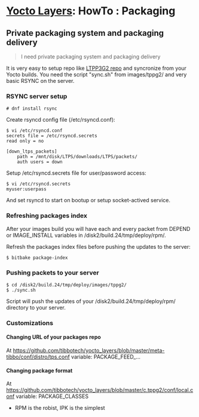 # [Yocto Layers](/plus1_layers): HowTo : Packaging

## Private packaging system and packaging delivery

> I need private packaging system and packaging delivery

It is very easy to setup repo like [LTPP3G2 repo](https://tibbo.com/downloads/LTPS/repo/)
and syncronize from your Yocto builds.
You need the script "sync.sh" from images/tppg2/ and very basic RSYNC on the 
server.

### RSYNC server setup
```
# dnf install rsync
```
Create rsyncd config file (/etc/rsyncd.conf):
```
$ vi /etc/rsyncd.conf 
secrets file = /etc/rsyncd.secrets
read only = no

[down_ltps_packets]
    path = /mnt/disk/LTPS/downloads/LTPS/packets/
    auth users = down
```
Setup /etc/rsyncd.secrets file for user/password access:
```
$ vi /etc/rsyncd.secrets
myuser:userpass
```
And set rsyncd to start on bootup or setup socket-actived service.

### Refreshing packages index
After your images build you will have each and every packet from DEPEND or 
IMAGE_INSTALL variables in /disk2/build.24/tmp/deploy/rpm/.

Refresh the packages index files before pushing the updates to the server:
```
$ bitbake package-index
```

### Pushing packets to your server
```
$ cd /disk2/build.24/tmp/deploy/images/tppg2/
$ ./sync.sh
```
Script will push the updates of your /disk2/build.24/tmp/deploy/rpm/
directory to your server.

### Customizations

#### Changing URL of your packages repo

At https://github.com/tibbotech/yocto_layers/blob/master/meta-tibbo/conf/distro/tps.conf
variable: PACKAGE_FEED_...

#### Changing package format

At https://github.com/tibbotech/yocto_layers/blob/master/c.tppg2/conf/local.conf
variable: PACKAGE_CLASSES

* RPM is the robist, IPK is the simplest
